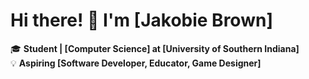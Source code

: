 # Hi there! 👋 I'm [Jakobie Brown]  

🎓 **Student | [Computer Science] at [University of Southern Indiana]**  
💡 **Aspiring [Software Developer, Educator, Game Designer]**  

<!--
📌 **Passionate about []**  

---

## 🚀 About Me  
- 🎓 Currently studying **[Your Degree]** at **[Your University]**  
- 🏗️ Working on **[Current Project or Interest]**  
- 📚 Learning **[Technologies/Skills You’re Learning]**  
- 👯 Looking to collaborate on **[Project Type or Topics of Interest]**  
- ⚡ Fun fact: **[Something Interesting About You]**  

---

## 🛠️ Tech Stack  
![Python](https://img.shields.io/badge/Python-3776AB?style=for-the-badge&logo=python&logoColor=white)  
![JavaScript](https://img.shields.io/badge/JavaScript-F7DF1E?style=for-the-badge&logo=javascript&logoColor=black)  
![React](https://img.shields.io/badge/React-20232A?style=for-the-badge&logo=react&logoColor=61DAFB)  
![Node.js](https://img.shields.io/badge/Node.js-339933?style=for-the-badge&logo=nodedotjs&logoColor=white)  
![SQL](https://img.shields.io/badge/SQL-4479A1?style=for-the-badge&logo=mysql&logoColor=white)  

---

## 📌 Projects  
🔹 **[Project Name](GitHub Repository URL)**  
📌 _Short Description_  
💻 **Tech Used:** _[List Technologies]_  

🔹 **[Project Name](GitHub Repository URL)**  
📌 _Short Description_  
💻 **Tech Used:** _[List Technologies]_  

🔹 **More Projects:** Check out my [GitHub Repositories](https://github.com/YourGitHubUsername?tab=repositories)  

---

## 📚 Education  
🎓 **[Your University]** — _[Your Degree] (Year-Year)_  

---

## 📊 GitHub Stats  
![Your GitHub Stats](https://github-readme-stats.vercel.app/api?username=YourGitHubUsername&show_icons=true&theme=radical)  
![Top Languages](https://github-readme-stats.vercel.app/api/top-langs/?username=YourGitHubUsername&layout=compact&theme=radical)  

---

## 📫 Connect With Me  
[![LinkedIn](https://img.shields.io/badge/LinkedIn-0077B5?style=for-the-badge&logo=linkedin&logoColor=white)](https://linkedin.com/in/YourLinkedIn)  
[![Twitter](https://img.shields.io/badge/Twitter-1DA1F2?style=for-the-badge&logo=twitter&logoColor=white)](https://twitter.com/YourTwitter)  
[![Email](https://img.shields.io/badge/Email-D14836?style=for-the-badge&logo=gmail&logoColor=white)](mailto:your.email@example.com)  

---

💡 _“Code, Create, Collaborate!”_  
-->
